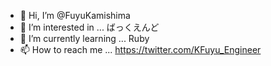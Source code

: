 - 👋 Hi, I’m @FuyuKamishima
- 👀 I’m interested in ...
ばっくえんど
- 🌱 I’m currently learning ...
Ruby
- 📫 How to reach me ...
https://twitter.com/KFuyu_Engineer

<!---
FuyuKamishima/FuyuKamishima is a ✨ special ✨ repository because its `README.md` (this file) appears on your GitHub profile.
You can click the Preview link to take a look at your changes.
--->
